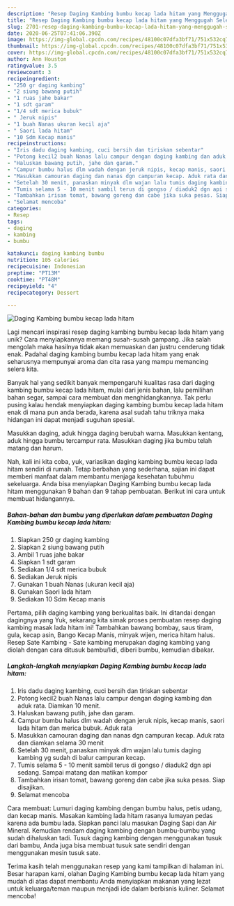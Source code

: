 ```yaml
---
description: "Resep Daging Kambing bumbu kecap lada hitam yang Menggugah Selera"
title: "Resep Daging Kambing bumbu kecap lada hitam yang Menggugah Selera"
slug: 2701-resep-daging-kambing-bumbu-kecap-lada-hitam-yang-menggugah-selera
date: 2020-06-25T07:41:06.390Z
image: https://img-global.cpcdn.com/recipes/48100c07dfa3bf71/751x532cq70/daging-kambing-bumbu-kecap-lada-hitam-foto-resep-utama.jpg
thumbnail: https://img-global.cpcdn.com/recipes/48100c07dfa3bf71/751x532cq70/daging-kambing-bumbu-kecap-lada-hitam-foto-resep-utama.jpg
cover: https://img-global.cpcdn.com/recipes/48100c07dfa3bf71/751x532cq70/daging-kambing-bumbu-kecap-lada-hitam-foto-resep-utama.jpg
author: Ann Houston
ratingvalue: 3.5
reviewcount: 3
recipeingredient:
- "250 gr daging kambing"
- "2 siung bawang putih"
- "1 ruas jahe bakar"
- "1 sdt garam"
- "1/4 sdt merica bubuk"
- " Jeruk nipis"
- "1 buah Nanas ukuran kecil aja"
- " Saori lada hitam"
- "10 Sdm Kecap manis"
recipeinstructions:
- "Iris dadu daging kambing, cuci bersih dan tiriskan sebentar"
- "Potong kecil2 buah Nanas lalu campur dengan daging kambing dan aduk rata. Diamkan 10 menit."
- "Haluskan bawang putih, jahe dan garam."
- "Campur bumbu halus dlm wadah dengan jeruk nipis, kecap manis, saori lada hitam dan merica bubuk. Aduk rata"
- "Masukkan camouran daging dan nanas dgn campuran kecap. Aduk rata dan diamkan selama 30 menit"
- "Setelah 30 menit, panaskan minyak dlm wajan lalu tumis daging kambing yg sudah di balur campuran kecap."
- "Tumis selama 5 - 10 menit sambil terus di gongso / diaduk2 dgn api sedang. Sampai matang dan matikan kompor"
- "Tambahkan irisan tomat, bawang goreng dan cabe jika suka pesas. Siap disajikan."
- "Selamat mencoba"
categories:
- Resep
tags:
- daging
- kambing
- bumbu

katakunci: daging kambing bumbu 
nutrition: 105 calories
recipecuisine: Indonesian
preptime: "PT13M"
cooktime: "PT48M"
recipeyield: "4"
recipecategory: Dessert

---
```



![Daging Kambing bumbu kecap lada hitam](https://img-global.cpcdn.com/recipes/48100c07dfa3bf71/751x532cq70/daging-kambing-bumbu-kecap-lada-hitam-foto-resep-utama.jpg)

Lagi mencari inspirasi resep daging kambing bumbu kecap lada hitam yang unik? Cara menyiapkannya memang susah-susah gampang. Jika salah mengolah maka hasilnya tidak akan memuaskan dan justru cenderung tidak enak. Padahal daging kambing bumbu kecap lada hitam yang enak seharusnya mempunyai aroma dan cita rasa yang mampu memancing selera kita.

Banyak hal yang sedikit banyak mempengaruhi kualitas rasa dari daging kambing bumbu kecap lada hitam, mulai dari jenis bahan, lalu pemilihan bahan segar, sampai cara membuat dan menghidangkannya. Tak perlu pusing kalau hendak menyiapkan daging kambing bumbu kecap lada hitam enak di mana pun anda berada, karena asal sudah tahu triknya maka hidangan ini dapat menjadi suguhan spesial.

Masukkan daging, aduk hingga daging berubah warna. Masukkan kentang, aduk hingga bumbu tercampur rata. Masukkan daging jika bumbu telah matang dan harum.


Nah, kali ini kita coba, yuk, variasikan daging kambing bumbu kecap lada hitam sendiri di rumah. Tetap berbahan yang sederhana, sajian ini dapat memberi manfaat dalam membantu menjaga kesehatan tubuhmu sekeluarga. Anda bisa menyiapkan Daging Kambing bumbu kecap lada hitam menggunakan 9 bahan dan 9 tahap pembuatan. Berikut ini cara untuk membuat hidangannya.

<!--inarticleads1-->

##### Bahan-bahan dan bumbu yang diperlukan dalam pembuatan Daging Kambing bumbu kecap lada hitam:

1. Siapkan 250 gr daging kambing
1. Siapkan 2 siung bawang putih
1. Ambil 1 ruas jahe bakar
1. Siapkan 1 sdt garam
1. Sediakan 1/4 sdt merica bubuk
1. Sediakan  Jeruk nipis
1. Gunakan 1 buah Nanas (ukuran kecil aja)
1. Gunakan  Saori lada hitam
1. Sediakan 10 Sdm Kecap manis


Pertama, pilih daging kambing yang berkualitas baik. Ini ditandai dengan dagingnya yang Yuk, sekarang kita simak proses pembuatan resep daging kambing masak lada hitam ini! Tambahkan bawang bombay, saus tiram, gula, kecap asin, Bango Kecap Manis, minyak wijen, merica hitam halus. Resep Sate Kambing - Sate kambing merupakan daging kambing yang diolah dengan cara ditusuk bambu/lidi, diberi bumbu, kemudian dibakar. 

<!--inarticleads2-->

##### Langkah-langkah menyiapkan Daging Kambing bumbu kecap lada hitam:

1. Iris dadu daging kambing, cuci bersih dan tiriskan sebentar
1. Potong kecil2 buah Nanas lalu campur dengan daging kambing dan aduk rata. Diamkan 10 menit.
1. Haluskan bawang putih, jahe dan garam.
1. Campur bumbu halus dlm wadah dengan jeruk nipis, kecap manis, saori lada hitam dan merica bubuk. Aduk rata
1. Masukkan camouran daging dan nanas dgn campuran kecap. Aduk rata dan diamkan selama 30 menit
1. Setelah 30 menit, panaskan minyak dlm wajan lalu tumis daging kambing yg sudah di balur campuran kecap.
1. Tumis selama 5 - 10 menit sambil terus di gongso / diaduk2 dgn api sedang. Sampai matang dan matikan kompor
1. Tambahkan irisan tomat, bawang goreng dan cabe jika suka pesas. Siap disajikan.
1. Selamat mencoba


Cara membuat: Lumuri daging kambing dengan bumbu halus, petis udang, dan kecap manis. Masakan kambing lada hitam rasanya lumayan pedas karena ada bumbu lada. Siapkan panci lalu masukan Daging Sapi dan Air Mineral. Kemudian rendam daging kambing dengan bumbu-bumbu yang sudah dihaluskan tadi. Tusuk daging kambing dengan menggunakan tusuk dari bambu, Anda juga bisa membuat tusuk sate sendiri dengan menggunakan mesin tusuk sate. 

Terima kasih telah menggunakan resep yang kami tampilkan di halaman ini. Besar harapan kami, olahan Daging Kambing bumbu kecap lada hitam yang mudah di atas dapat membantu Anda menyiapkan makanan yang lezat untuk keluarga/teman maupun menjadi ide dalam berbisnis kuliner. Selamat mencoba!
